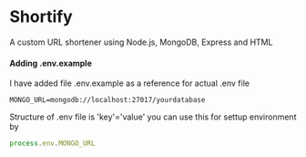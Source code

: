 # Shortify
A custom URL shortener using Node.js, MongoDB, Express and HTML

#### Adding .env.example
I have added file .env.example as a reference for actual .env file
```
MONGO_URL=mongodb://localhost:27017/yourdatabase
``` 
Structure of .env file is 'key'='value' you can use this for settup environment by
```js 
process.env.MONGO_URL 
```

